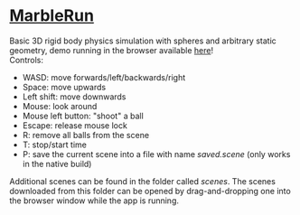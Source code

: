 # [MarbleRun](https://akosseres.github.io/MarbleRun/)
Basic 3D rigid body physics simulation with spheres and arbitrary static geometry, demo running in the browser available [here](https://akosseres.github.io/MarbleRun/)!  
Controls:  
* WASD: move forwards/left/backwards/right
* Space: move upwards
* Left shift: move downwards
* Mouse: look around
* Mouse left button: "shoot" a ball
* Escape: release mouse lock
* R: remove all balls from the scene
* T: stop/start time
* P: save the current scene into a file with name *saved.scene* (only works in the native build)  

Additional scenes can be found in the folder called *scenes*. The scenes downloaded from this folder can be opened by drag-and-dropping one into the browser window while the app is running.
